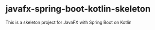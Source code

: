 # javafx-spring-boot-kotlin-skeleton
This is a skeleton project for JavaFX with Spring Boot on Kotlin

